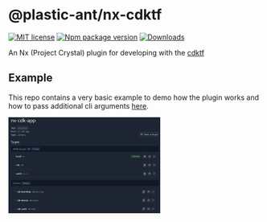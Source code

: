 # @plastic-ant/nx-cdktf

[![MIT license](https://img.shields.io/badge/License-MIT-blue.svg)](https://lbesson.mit-license.org/)
[![Npm package version](https://badgen.net/npm/v/@plastic-ant/nx-cdktf)](https://npmjs.com/package/@plastic-ant/nx-cdktf)
[![Downloads](https://img.shields.io/npm/dm/@plastic-ant/nx-cdktf.svg)](https://npmjs.com/package/@plastic-ant/nx-cdktf)

An Nx (Project Crystal) plugin for developing with the [cdktf](https://developer.hashicorp.com/terraform/cdktf)

## Example

This repo contains a very basic example to demo how the plugin works and how to pass additional cli arguments [here](https://github.com/plastic-ant/nx-cdktf/tree/main/nx-cdktf-app).

<img src="docs/images/project-dets.png" width="60%" height="auto"/>
